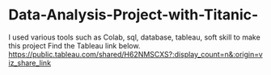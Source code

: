 # Data-Analysis-Project-with-Titanic-
I used various tools such as Colab, sql, database, tableau, soft skill to make this project 
Find the Tableau link below.
https://public.tableau.com/shared/H62NMSCXS?:display_count=n&:origin=viz_share_link
